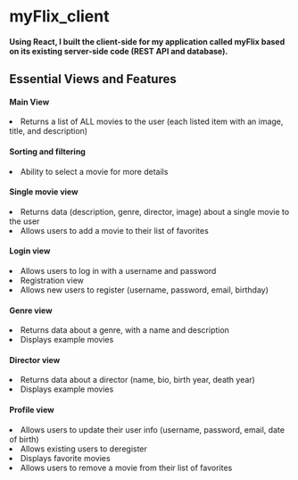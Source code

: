 # myFlix_client

<h4>Using React, I built the client-side for my application called myFlix based on its existing
server-side code (REST API and database).</h4>

<h2>Essential Views and Features</h2>
<h4>Main View</h4>
<li> Returns a list of ALL movies to the user (each listed item with an image, title, and description)</li>
<h4>Sorting and filtering</h4>
<li>Ability to select a movie for more details</li>
<h4>Single movie view</h4>
<li>Returns data (description, genre, director, image) about a single movie to the user</li>
<li>Allows users to add a movie to their list of favorites</li>
<h4>Login view</h4>
<li>Allows users to log in with a username and password</li>
<li>Registration view</li>
<li>Allows new users to register (username, password, email, birthday)</li>
<h4>Genre view</h4>
<li>Returns data about a genre, with a name and description</li>
<li>Displays example movies</li>
<h4>Director view</h4>
<li>Returns data about a director (name, bio, birth year, death year)</li>
<li>Displays example movies</li>
<h4>Profile view</h4>
<li>Allows users to update their user info (username, password, email, date of birth)</li>
<li>Allows existing users to deregister</li>
<li>Displays favorite movies</li>
<li>Allows users to remove a movie from their list of favorites</li>
